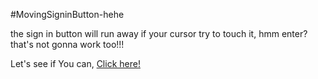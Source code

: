 #MovingSigninButton-hehe

the sign in button will run away if your cursor try to touch it, hmm enter? that's not gonna work too!!!

Let's see if You can, [Click here!](https://hry-buttonwillmove.netlify.app/)
